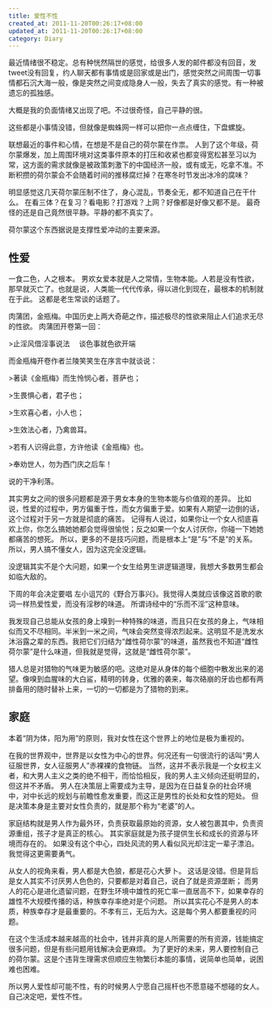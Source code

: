 ```yaml
---
title: 爱性不性
created_at: 2011-11-20T00:26:17+08:00
updated_at: 2011-11-20T00:26:17+08:00
category: Diary
---
```


最近情绪很不稳定。总有种恍然隔世的感觉，给很多人发的邮件都没有回音，发tweet没有回复，约人聊天都有事情或是回家或是出门，感觉突然之间周围一切事情都石沉大海一般，像是突然之间变成隐身人一般，失去了真实的感觉。有一种被遗忘的孤独感。

大概是我的负面情绪又出现了吧。不过很奇怪，自己平静的很。

这些都是小事情没错，但就像是蜘蛛网一样可以把你一点点缠住，下盘螺旋。

联想最近的事件和心情，在想是不是自己的荷尔蒙在作祟。
人到了这个年级，荷尔蒙爆发，加上周围环境对这类事件原本的打压和收紧也都变得宽松甚至习以为常，这方面的需求就像是被政策刺激下的中国经济一般，或有或无，吃拿不准。不断积攒的荷尔蒙会不会随着时间的推移腐烂掉？在寒冬时节发出冰冷的腐味？

明显感觉这几天荷尔蒙压制不住了，身心混乱，节奏全无，都不知道自己在干什么。
在看三体？在复习？看电影？打游戏？上网？好像都是好像又都不是。
最奇怪的还是自己竟然很平静。平静的都不真实了。

荷尔蒙这个东西据说是支撑性爱冲动的主要来源。

性爱
------

一食二色，人之根本。
男欢女爱本就是人之常情，生物本能。人若是没有性欲，那早就灭亡了。也就是说，人类能一代代传承，得以进化到现在，最根本的机制就在于此。
这都是老生常谈的话题了。

肉蒲团，金瓶梅。中国历史上两大奇葩之作，描述极尽的性欲来阻止人们追求无尽的性欲。
肉蒲团开卷第一回：

&gt;止淫风借淫事说法　 谈色事就色欲开端

而金瓶梅开卷作者兰陵笑笑生在序言中就谈说：

&gt;著读《金瓶梅》而生怜悯心者，菩萨也；

&gt;生畏惧心者，君子也；

&gt;生欢喜心者，小人也；

&gt;生效法心者，乃禽兽耳。

&gt;若有人识得此意，方许他读《金瓶梅》也。

&gt;奉劝世人，勿为西门庆之后车！

说的干净利落。

其实男女之间的很多问题都是源于男女本身的生物本能与价值观的差异。
比如说，性爱的过程中，男方偏重于性，而女方偏重于爱。如果有人期望一边倒的话，这个过程对于另一方就是彻底的痛苦。
记得有人说过，如果你让一个女人彻底喜欢上你，你怎么搞她她都会觉得很愉悦；反之如果一个女人讨厌你，你碰一下她她都痛苦的想死。
所以，更多的不是技巧问题，而是根本上“是”与“不是”的关系。所以，男人搞不懂女人，因为这完全没逻辑。

没逻辑其实不是个大问题，如果一个女生给男生讲逻辑道理，我想大多数男生都会如临大敌的。

下周的年会决定要唱 左小诅咒的《野合万事兴》。我觉得人类就应该像这首歌的歌词一样热爱性爱，而没有淫秽的味道。
所谓诗经中的“乐而不淫”这种意味。

我发现自己总能从女孩的身上嗅到一种特殊的味道，而且只在女孩的身上，气味相似而又不尽相同。半米到一米之间，气味会突然变得浓烈起来。这明显不是洗发水沐浴露之辈的东西。我把它们归结为“雌性荷尔蒙”的味道，虽然我也不知道“雌性荷尔蒙”是什么味道，但我就是觉得，这就是“雌性荷尔蒙”。

猎人总是对猎物的气味更为敏感的吧。这绝对是从身体的每个细胞中散发出来的渴望。像嗅到血腥味的大白鲨，精明的转身，优雅的袭来，每次硌崩的牙齿也都有两排备用的随时替补上来，一切的一切都是为了猎物的到来。

家庭
------

本着“阴为体，阳为用”的原则，我对女性在这个世界上的地位是极为重视的。

在我的世界观中，世界是以女性为中心的世界。何况还有一句很流行的话叫“男人征服世界，女人征服男人”赤裸裸的食物链。
当然，这并不表示我是一个女权主义者，和大男人主义之类的绝不相干，而恰恰相反，我的男人主义倾向还挺明显的，但这并不矛盾。
男人在决策层上需要成为主导，是因为在日益复杂的社会环境中，对中长远的规划与前瞻性愈发重要，而这正是男性的长处和女性的短处。
但是决策本身是主要对女性负责的，就是那个称为“老婆”的人。

家庭结构就是男人作为最外环，负责获取最原始的资源，女人被包裹其中，负责资源重组，孩子才是真正的核心。
其实家庭就是为孩子提供生长和成长的资源与环境而存在的。
如果没有这个中心，四处风流的男人看似风光却注定一辈子漂泊。我觉得这更需要勇气。

从女人的视角来看，男人都是大色狼，都是花心大萝卜。
这话是没错。但是背后是女人其实不讨厌男人色色的，只要都是对着自己，说白了就是资源垄断；
而男人的花心是进化遗留问题，在野生环境中雄性的死亡率一直居高不下，如果幸存的雄性不大规模传播的话，种族幸存率绝对是个问题。
所以其实花心不是男人的本质，种族幸存才是最重要的。不孝有三，无后为大。这是每个男人都要重视的问题。

在这个生活成本越来越高的社会中，钱并非真的是人所需要的所有资源，钱能搞定很多问题，但是有些问题用钱解决会更麻烦。
为了更好的未来，男人要控制自己的荷尔蒙。这是个违背生理需求但顺应生物繁衍本能的事情，说简单也简单，说困难也困难。

所以男人爱性却可能不性，有的时候男人宁愿自己摇杆也不愿意碰不想碰的女人。自己决定吧，爱性不性。
